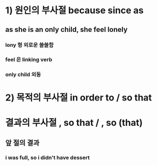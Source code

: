 # 1) 원인의 부사절 because since as 
## as she is an only child, she feel lonely
### lony 형 외로운 쓸쓸함
### feel 은 linking verb

### only child 외동


# 2) 목적의 부사절 in order to / so that

# 결과의 부사절 , so that / , so (that)
## 앞 절의 결과

### i was full, so i didn't have dessert
